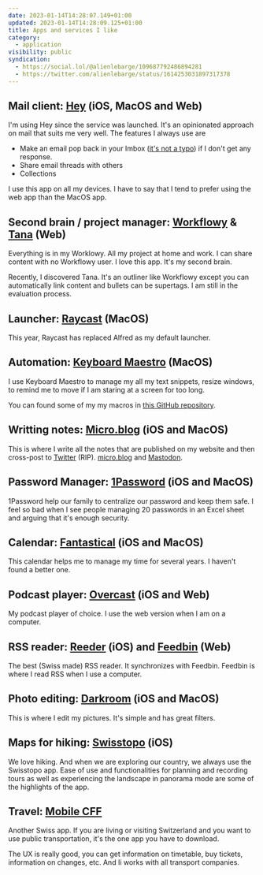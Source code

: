 ```yaml
---
date: 2023-01-14T14:28:07.149+01:00
updated: 2023-01-14T14:28:09.125+01:00
title: Apps and services I like
category: 
  - application
visibility: public
syndication:
  - https://social.lol/@alienlebarge/109687792486894281
  - https://twitter.com/alienlebarge/status/1614253031897317378
---
```

## Mail client: [Hey](https://www.hey.com) (iOS, MacOS and Web)

I'm using Hey since the service was launched. It's an opinionated approach on mail that suits me very well. The features I always use are

- Make an email pop back in your Imbox ([it's not a typo](https://www.hey.com/features/the-imbox/)) if I don't get any response.
- Share email threads with others
- Collections

I use this app on all my devices. I have to say that I tend to prefer using the web app than the MacOS app.

## Second brain / project manager: [Workflowy](https://workflowy.com) & [Tana](https://tana.inc) (Web)

Everything is in my Worklowy. All my project at home and work. I can share content with no Workflowy user. I love this app. It's my second brain.

Recently, I discovered Tana. It's an outliner like Workflowy except you can automatically link content and bullets can be supertags.
I am still in the evaluation process.

## Launcher: [Raycast](https://www.raycast.com) (MacOS)

This year, Raycast has replaced Alfred as my default launcher.

## Automation: [Keyboard Maestro](https://www.keyboardmaestro.com/main/) (MacOS)

I use Keyboard Maestro to manage my all my text snippets, resize windows, to remind me to move if I am staring at a screen for too long.

You can found some of my my macros in [this GitHub repository](https://github.com/alienlebarge/kmmacros).

## Writting notes: [Micro.blog](https://micro.blog) (iOS and MacOS)

This is where I write all the notes that are published on my website and then cross-post to [Twitter](https://twitter.com/alienlebarge) (RIP). [micro.blog](https://micro.blog/alienlebarge) and [Mastodon](https://social.lol/@alienlebarge).

## Password Manager: [1Password](https://1password.com) (iOS and MacOS)

1Password help our family to centralize our password and keep them safe.
I feel so bad when I see people managing 20 passwords in an Excel sheet and arguing that it's enough security.

## Calendar: [Fantastical](https://flexibits.com/fantastical) (iOS and MacOS)

This calendar helps me to manage my time for several years. I haven't found a better one.

## Podcast player: [Overcast](https://overcast.fm) (iOS and Web)

My podcast player of choice. I use the web version when I am on a computer.

## RSS reader: [Reeder](https://www.reederapp.com) (iOS) and [Feedbin](https://feedbin.com) (Web)

The best (Swiss made) RSS reader. It synchronizes with Feedbin. Feedbin is where I read RSS when I use a computer.

## Photo editing: [Darkroom](https://darkroom.co) (iOS and MacOS)

This is where I edit my pictures. It's simple and has great filters.

## Maps for hiking: [Swisstopo](https://www.swisstopo.admin.ch/en/maps-data-online/maps-geodata-online/swisstopo-app.html) (iOS)

We love hiking. And when we are exploring our country, we always use the Swisstopo app. Ease of use and functionalities for planning and recording tours as well as experiencing the landscape in panorama mode are some of the highlights of the app.

## Travel: [Mobile CFF](https://www.sbb.ch/en/timetable/mobile-apps/sbb-mobile.html)

Another Swiss app. If you are living or visiting Switzerland and you want to use public transportation, it's the one app you have to download.

The UX is really good, you can get information on timetable, buy tickets, information on changes, etc.
And Ii works with all transport companies.
